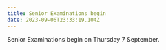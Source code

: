 ```yaml
---
title: Senior Examinations begin
date: 2023-09-06T23:33:19.104Z
---
```

Senior Examinations begin on Thursday 7 September.